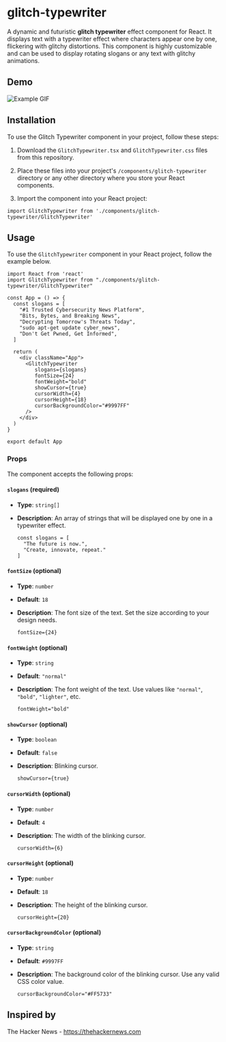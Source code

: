 # glitch-typewriter

A dynamic and futuristic **glitch typewriter** effect component for React. It displays text with a typewriter effect where characters appear one by one, flickering with glitchy distortions. This component is highly customizable and can be used to display rotating slogans or any text with glitchy animations.

## Demo

![Example GIF](example.gif)

## Installation

To use the Glitch Typewriter component in your project, follow these steps:

1. Download the `GlitchTypewriter.tsx` and `GlitchTypewriter.css` files from this repository.
   
2. Place these files into your project's `/components/glitch-typewriter` directory or any other directory where you store your React components.

3. Import the component into your React project:

```tsx
import GlitchTypewriter from './components/glitch-typewriter/GlitchTypewriter'
```

## Usage

To use the `GlitchTypewriter` component in your React project, follow the example below.

```tsx
import React from 'react'
import GlitchTypewriter from "./components/glitch-typewriter/GlitchTypewriter"

const App = () => {
  const slogans = [
    "#1 Trusted Cybersecurity News Platform",
    "Bits, Bytes, and Breaking News",
    "Decrypting Tomorrow's Threats Today",
    "sudo apt-get update cyber_news",
    "Don't Get Pwned, Get Informed",
  ]

  return (
    <div className="App">
      <GlitchTypewriter
         slogans={slogans}
         fontSize={24}
         fontWeight="bold"
         showCursor={true}
         cursorWidth={4}
         cursorHeight={18}
         cursorBackgroundColor="#9997FF"
      />
    </div>
  )
}

export default App
```

### Props

The component accepts the following props:

#### `slogans` (required)

- **Type**: `string[]`
- **Description**: An array of strings that will be displayed one by one in a typewriter effect.

  ```tsx
  const slogans = [
    "The future is now.",
    "Create, innovate, repeat."
  ]
  ```

#### `fontSize` (optional)

- **Type**: `number`
- **Default**: `18`
- **Description**: The font size of the text. Set the size according to your design needs.

  ```tsx
  fontSize={24}
  ```

#### `fontWeight` (optional)

- **Type**: `string`
- **Default**: `"normal"`
- **Description**: The font weight of the text. Use values like `"normal"`, `"bold"`, `"lighter"`, etc.

  ```tsx
  fontWeight="bold"
  ```
  
#### `showCursor` (optional)

- **Type**: `boolean`
- **Default**: `false`
- **Description**: Blinking cursor.

  ```tsx
  showCursor={true}
  ```

#### `cursorWidth` (optional)

- **Type**: `number`
- **Default**: `4`
- **Description**: The width of the blinking cursor.

  ```tsx
  cursorWidth={6}
  ```

#### `cursorHeight` (optional)

- **Type**: `number`
- **Default**: `18`
- **Description**: The height of the blinking cursor.
  
  ```tsx
  cursorHeight={20}
  ```

#### `cursorBackgroundColor` (optional)

- **Type**: `string`
- **Default**: `#9997FF`
- **Description**: The background color of the blinking cursor. Use any valid CSS color value.

  ```tsx
  cursorBackgroundColor="#FF5733"
  ```
  
## Inspired by
The Hacker News - https://thehackernews.com
